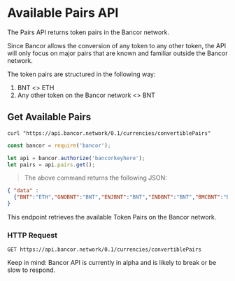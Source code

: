# Available Pairs API

The Pairs API returns token pairs in the Bancor network.

Since Bancor allows the conversion of any token to any other token, the API will only focus on major pairs that are known and familiar outside the Bancor network.

The token pairs are structured in the following way:

 1. BNT <> ETH
 2. Any other token on the Bancor network <> BNT

## Get Available Pairs

```shell
curl "https://api.bancor.network/0.1/currencies/convertiblePairs"
```

```javascript
const bancor = require('bancor');

let api = bancor.authorize('bancorkeyhere');
let pairs = api.pairs.get();
```

> The above command returns the following JSON:

```json
{ "data" :
  {"BNT":"ETH","GNOBNT":"BNT","ENJBNT":"BNT","INDBNT":"BNT","BMCBNT":"BNT","KINBNT":"BNT","WISHBNT":"BNT","OMGBNT":"BNT","TAASBNT":"BNT","STORMBNT":"BNT","AIXBNT":"BNT","GNO":"BNT","BMC":"BNT","OMG":"BNT","AIX":"BNT","ENJ":"BNT","WISH":"BNT","IND":"BNT","KIN":"BNT","TAAS":"BNT","STORM":"BNT"}
}
```

This endpoint retrieves the available Token Pairs on the Bancor network.

### HTTP Request

`GET https://api.bancor.network/0.1/currencies/convertiblePairs`


<aside class="success">
Keep in mind: Bancor API is currently in alpha and is likely to break or be slow to respond.
</aside>
